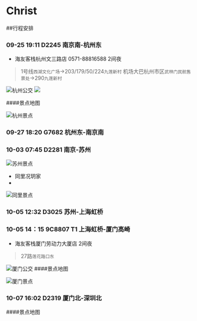 # Christ
##行程安排
### 09-25 19:11 D2245 南京南-杭州东
- 海友客栈杭州文三路店 0571-88816588 2间夜
> 1号线`西湖文化广场`->203/179/50/224`九莲新村`
> 机场大巴杭州市区`武林门民航售票处`->290`九莲新村`


![杭州公交](https://cloud.smartisan.com/notesimage/Notes_1442757621307.png)
<img src="https://cloud.smartisan.com/notesimage/Notes_1442757621307.png"></img>

####景点地图

![杭州景点](https://cloud.smartisan.com/notesimage/Notes_1442760782629.png)

### 09-27 18:20 G7682 杭州东-南京南

### 10-03 07:45 D2281 南京-苏州

![苏州景点](https://cloud.smartisan.com/notesimage/Notes_1442761614116.png)
- 同里况玥家
- 
![同里景点](https://cloud.smartisan.com/notesimage/Notes_1442762421158.png)

### 10-05 12:32 D3025 苏州-上海虹桥

### 10-05 14：15 9C8807 T1 上海虹桥-厦门高崎
- 海友客栈厦门劳动力大厦店 2间夜
> 27路`莲花路口东`

![厦门公交](https://cloud.smartisan.com/notesimage/Notes_1442757632380.png)
####景点地图

![厦门景点](https://cloud.smartisan.com/notesimage/Notes_1442761507580.png)

### 10-07 16:02 D2319 厦门北-深圳北
####景点地图


